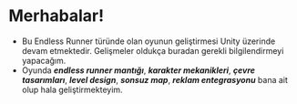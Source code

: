 # Merhabalar!
- Bu Endless Runner türünde olan oyunun geliştirmesi Unity üzerinde devam etmektedir. Gelişmeler oldukça buradan gerekli bilgilendirmeyi yapacağım.
- Oyunda ***endless runner mantığı***, ***karakter mekanikleri***, ***çevre tasarımları***, ***level design***, ***sonsuz map***, ***reklam entegrasyonu*** bana ait olup hala geliştirmekteyim.
